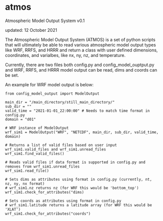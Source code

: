 # atmos
Atmospheric Model Output System v0.1

updated: 12 October 2021

The Atmospheric Model Output System (ATMOS) is a set of python scripts that will ultimately be able to read
various atmospheric model output types like WRF, RRFS, and HRRR and return a class with user defined dimensions, 
coordinates, and varialbes, like nx, ny, nz, and temperature.

Currently, there are two files both config.py and config_model_ouptput.py and WRF, RRFS, and HRRR model output
can be read, dims and coords can be set. 

An example for WRF model output is below:

```
from config_model_output import ModelOutput

main_dir = "/main_directory/still_main_directory/"
sub_dir = ""
valid_time = "2021-01-01_22:00:00" # Needs to match time format in config.py
domain = "d01"

# WRF instance of ModelOutput
wrf_sim1 = ModelOutput("WRF", "NETCDF", main_dir, sub_dir, valid_time, domain)

# Returns a list of valid files based on user input wrf_sim1.valid_files and wrf_sim1.unread_files
wrf_sim1.find_valid_files() 

# Reads valid files if data format is supported in config.py and removes from wrf_sim1.unread_files
wrf_sim1.read_file() 

# Sets dims as attributes using format in config.py (currently, nt, nz, ny, nx format)
# wrf_sim1.nz returns nz (for WRF this would be 'bottom_top')
wrf_sim1.check_for_attributes("dims) 

# Sets coords as attributes using format in config.py
# wrf_sim1.latitude returns a latitude array (for WRF this would be 'XLAT')
wrf_sim1.check_for_attributes("coords")
```
